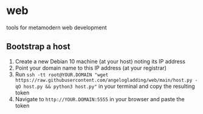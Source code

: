 # web
tools for metamodern web development

## Bootstrap a host

1) Create a new Debian 10 machine (at your host) noting its IP address
2) Point your domain name to this IP address (at your registrar)
3) Run `ssh -tt root@YOUR.DOMAIN "wget https://raw.githubusercontent.com/angelogladding/web/main/host.py -qO host.py && python3 host.py"` in your terminal and copy the resulting token
4) Navigate to `http://YOUR.DOMAIN:5555` in your browser and paste the token

